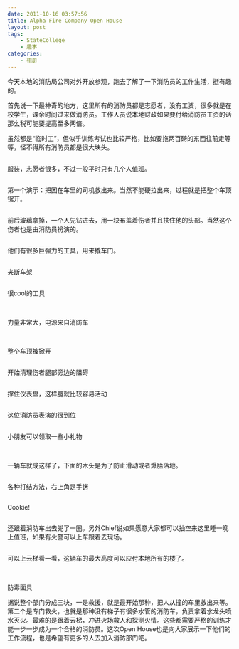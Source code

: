 ```yaml
---
date: 2011-10-16 03:57:56
title: Alpha Fire Company Open House
layout: post
tags:
    - StateCollege
    - 趣事
categories:
    - 相册
---
```

今天本地的消防局公司对外开放参观，跑去了解了一下消防员的工作生活，挺有趣的。

首先说一下最神奇的地方，这里所有的消防员都是志愿者，没有工资，很多就是在校学生，课余时间过来做消防员。工作人员说本地财政如果要付给消防员工资的话那么税可能要提高至多两倍。

虽然都是“临时工”，但似乎训练考试也比较严格，比如要拖两百磅的东西往前走等等，怪不得所有消防员都是很大块头。

<img src="https://lh3.googleusercontent.com/-HpzD5-GE6kc/Tps078y0uoI/AAAAAAABgNE/5xAWcbfjcDs/s640/IMG_2779.jpg" alt="" />

服装，志愿者很多，不过一般平时只有几个人值班。

<img src="https://lh6.googleusercontent.com/-WNEcz7ktM7g/Tps0400L84I/AAAAAAABgLk/RVizQxy_j5M/s640/IMG_2782.jpg" alt="" />

第一个演示：把困在车里的司机救出来。当然不能硬拉出来，过程就是把整个车顶锯开。

<img src="https://lh3.googleusercontent.com/-vtZilt8_A-U/Tps05bCKBVI/AAAAAAABgL0/zXBbDofueLg/s640/IMG_2784.jpg" alt="" />

前后玻璃拿掉，一个人先钻进去，用一块布盖着伤者并且扶住他的头部。当然这个伤者也是由消防员扮演的。

<img src="https://lh5.googleusercontent.com/-pKCjW5xQGhA/Tps06jKvnFI/AAAAAAABgMY/K-sE6as_Flo/s640/IMG_2788.jpg" alt="" />

他们有很多巨强力的工具，用来撬车门。

<img src="https://lh4.googleusercontent.com/-1siDE_eov_M/Tps062U94NI/AAAAAAABgMk/Z1kf7-R8GqU/s640/IMG_2790.jpg" alt="" />

夹断车架

<img src="https://lh5.googleusercontent.com/-zBW4LxqZJes/Tps07MbFtGI/AAAAAAABgMo/w8z5FeGdzI8/s640/IMG_2791.jpg" alt="" />

很cool的工具

<img src="https://lh6.googleusercontent.com/-1lXvQqyvXBM/Tps07rKgyVI/AAAAAAABgM4/CwkXD5jA1eQ/s640/IMG_2792.jpg" alt="" />

<img src="https://lh6.googleusercontent.com/-QYO3bAZf9Os/Tps07hQY9RI/AAAAAAABgM0/Y8OCMQHIkfU/s640/IMG_2793.jpg" alt="" />

力量非常大，电源来自消防车

<img src="https://lh3.googleusercontent.com/-1TyJIgwVR7s/Tps08Ikr_yI/AAAAAAABgNI/05l3mOddVzs/s640/IMG_2794.jpg" alt="" />

<img src="https://lh3.googleusercontent.com/-ib-Rb85ERns/Tps08HF3iDI/AAAAAAABgOY/qB-CsOBg5P0/s640/IMG_2795.jpg" alt="" />

整个车顶被掀开

<img src="https://lh6.googleusercontent.com/-07z7dh5c8Uw/Tps08VlllWI/AAAAAAABgNU/fvGEklxIjok/s640/IMG_2796.jpg" alt="" />

开始清理伤者腿部旁边的阻碍

<img src="https://lh3.googleusercontent.com/-mCEx_eqJLk8/Tps08sKhqOI/AAAAAAABgNY/p1iboYnZS2w/s640/IMG_2797.jpg" alt="" />

撑住仪表盘，这样腿就比较容易活动

<img src="https://lh5.googleusercontent.com/-BVcv7hx_7ow/Tps09H2BeVI/AAAAAAABgNk/Bnznezp1I48/s640/IMG_2798.jpg" alt="" />

这位消防员表演的很到位

<img src="https://lh6.googleusercontent.com/-m2G1tNwXz3Q/Tps09OAORJI/AAAAAAABgNo/f6aRj4DVdGA/s640/IMG_2799.jpg" alt="" />

小朋友可以领取一些小礼物

<img src="https://lh3.googleusercontent.com/-WyrJuAou9Ow/Tps09rERn_I/AAAAAAABgN0/cOnkWoR1i_o/s640/IMG_2800.jpg" alt="" />

<img src="https://lh6.googleusercontent.com/-hDYu7cSlXXc/Tps09tZc94I/AAAAAAABgNw/CQqluU1WUrk/s640/IMG_2801.jpg" alt="" />

<img src="https://lh5.googleusercontent.com/-wS_OubLOIgE/Tps0-AyFo7I/AAAAAAABgOA/-IcrOd_s3Oo/s640/IMG_2802.jpg" alt="" />

<img src="https://lh5.googleusercontent.com/-MLEHnO4QLi0/Tps0-bb8BEI/AAAAAAABgOE/P2qmXr9i3Ec/s640/IMG_2803.jpg" alt="" />

一辆车就成这样了，下面的木头是为了防止滑动或者爆胎落地。

<img src="https://lh3.googleusercontent.com/-nhAu9TPdv0s/Tps0-9MsLVI/AAAAAAABgOU/lnamznwY9oA/s640/IMG_2804.jpg" alt="" />

各种打结方法，右上角是手铐

<img src="https://lh6.googleusercontent.com/-spg_ci-_WeU/Tps0-9C3IKI/AAAAAAABgOQ/k123smp0ins/s640/IMG_2805.jpg" alt="" />

Cookie!

<img src="https://lh5.googleusercontent.com/-slIbX8wDcE4/Tps0_UrUktI/AAAAAAABgOs/N4ohRS7nqGk/s640/IMG_2807.jpg" alt="" />

还跟着消防车出去兜了一圈。另外Chief说如果愿意大家都可以抽空来这里睡一晚上值班，如果有火警可以上车跟着去现场。

<img src="https://lh6.googleusercontent.com/-GylSrHTjsMs/Tps0_xg3XFI/AAAAAAABgO4/_pWwpO71rNI/s640/IMG_2812.jpg" alt="" />

可以上云梯看一看，这辆车的最大高度可以应付本地所有的楼了。

<img src="https://lh5.googleusercontent.com/-gcNWB1VBfsE/Tps1AVU4kWI/AAAAAAABgPM/y6QWDXha6Ik/s640/IMG_2815.jpg" alt="" />

<img src="https://lh5.googleusercontent.com/-ZVqjrvXp_Ws/Tps1Bg_XlsI/AAAAAAABgPo/ss7_TXpcdp0/s640/IMG_2818.jpg" alt="" />

防毒面具

据说整个部门分成三块，一是救援，就是最开始那种，把人从撞的车里救出来等。第二个是专门救火，也就是那种没有梯子有很多水管的消防车，负责拿着水龙头喷水灭火。最难的是跟着云梯，冲进火场救人和探测火情。这些都需要严格的训练才能一步一步成为一个合格的消防员。这次Open House也是向大家展示一下他们的工作流程，也是希望有更多的人去加入消防部门吧。
